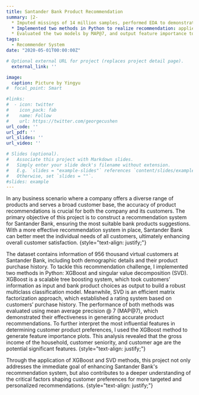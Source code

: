 ```yaml
---
title: Santander Bank Product Recommendation
summary: |2-
  * Imputed missings of 14 million samples, performed EDA to demonstrate data patterns.
  * Implemented two methods in Python to realize recommendation: applied SVD to decompose the user-item matrix to establish a rating system, and utilized XGBoost to build a multiclass classification model.
  * Evaluated the two models by MAP@7, and output feature importance to obtain most significant variables.
tags:
  - Recommender System
date: "2020-05-01T00:00:00Z"

# Optional external URL for project (replaces project detail page).
  external_link: ''

image:
  caption: Picture by Yingyu
#  focal_point: Smart

#links:
#  - icon: twitter
#    icon_pack: fab
#    name: Follow
#    url: https://twitter.com/georgecushen
url_code: ''
url_pdf: ''
url_slides: ''
url_video: ''

# Slides (optional).
#   Associate this project with Markdown slides.
#   Simply enter your slide deck's filename without extension.
#   E.g. `slides = "example-slides"` references `content/slides/example-slides.md`.
#   Otherwise, set `slides = ""`.
#slides: example
---
```


In any business scenario where a company offers a diverse range of products and serves a broad customer base, the accuracy of product recommendations is crucial for both the company and its customers. The primary objective of this project is to construct a recommendation system for Santander Bank, ensuring the most suitable bank products suggestions. With a more effective recommendation system in place, Santander Bank can better meet the individual needs of all customers, ultimately enhancing overall customer satisfaction.
{style="text-align: justify;"}

The dataset contains information of 956 thousand virtual customers at Santander Bank, including both demographic details and their product purchase history. To tackle this recommendation challenge, I implemented two methods in Python: XGBoost and singular value decomposition (SVD). XGBoost is a scalable tree boosting system, which took customers’ information as input and bank product choices as output to build a robust multiclass classification model. Meanwhile, SVD is an efficient matrix factorization approach, which established a rating system based on customers’ purchase history. The performance of both methods was evaluated using mean average precision @ 7 (MAP@7), which demonstrated their effectiveness in generating accurate product recommendations. To further interpret the most influential features in determining customer product preferences, I used the XGBoost method to generate feature importance plots. This analysis revealed that the gross income of the household, customer seniority, and customer age are the potential significant features.
{style="text-align: justify;"}

Through the application of XGBoost and SVD methods, this project not only addresses the immediate goal of enhancing Santander Bank's recommendation system, but also contributes to a deeper understanding of the critical factors shaping customer preferences for more targeted and personalized recommendations.
{style="text-align: justify;"}
